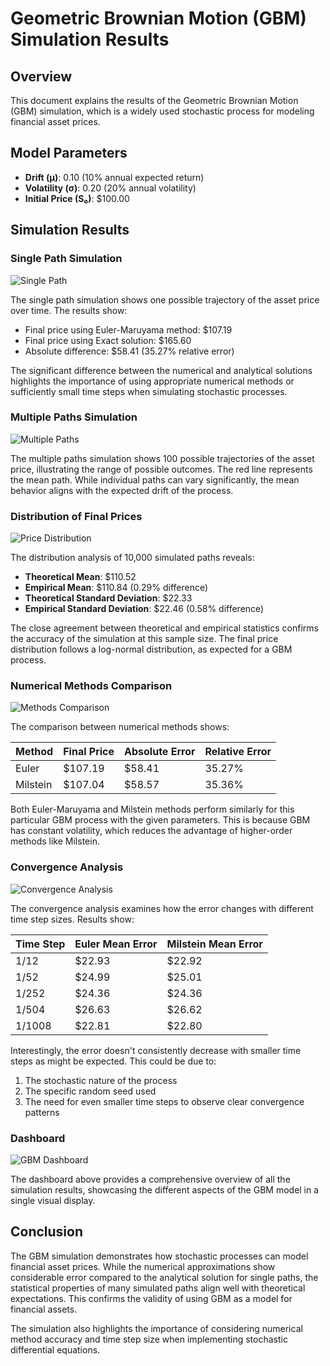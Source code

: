 # Geometric Brownian Motion (GBM) Simulation Results

## Overview
This document explains the results of the Geometric Brownian Motion (GBM) simulation, which is a widely used stochastic process for modeling financial asset prices.

## Model Parameters
- **Drift (μ)**: 0.10 (10% annual expected return)
- **Volatility (σ)**: 0.20 (20% annual volatility)
- **Initial Price (S₀)**: $100.00

## Simulation Results

### Single Path Simulation
![Single Path](../../plots/gbm/gbm_single_path.png)

The single path simulation shows one possible trajectory of the asset price over time. The results show:
- Final price using Euler-Maruyama method: $107.19
- Final price using Exact solution: $165.60
- Absolute difference: $58.41 (35.27% relative error)

The significant difference between the numerical and analytical solutions highlights the importance of using appropriate numerical methods or sufficiently small time steps when simulating stochastic processes.

### Multiple Paths Simulation
![Multiple Paths](../../plots/gbm/gbm_multiple_paths.png)

The multiple paths simulation shows 100 possible trajectories of the asset price, illustrating the range of possible outcomes. The red line represents the mean path. While individual paths can vary significantly, the mean behavior aligns with the expected drift of the process.

### Distribution of Final Prices
![Price Distribution](../../plots/gbm/gbm_distribution.png)

The distribution analysis of 10,000 simulated paths reveals:
- **Theoretical Mean**: $110.52
- **Empirical Mean**: $110.84 (0.29% difference)
- **Theoretical Standard Deviation**: $22.33
- **Empirical Standard Deviation**: $22.46 (0.58% difference)

The close agreement between theoretical and empirical statistics confirms the accuracy of the simulation at this sample size. The final price distribution follows a log-normal distribution, as expected for a GBM process.

### Numerical Methods Comparison
![Methods Comparison](../../plots/gbm/gbm_methods_comparison.png)

The comparison between numerical methods shows:

|Method|Final Price|Absolute Error|Relative Error|
|------|-----------|--------------|--------------|
|Euler|$107.19|$58.41|35.27%|
|Milstein|$107.04|$58.57|35.36%|

Both Euler-Maruyama and Milstein methods perform similarly for this particular GBM process with the given parameters. This is because GBM has constant volatility, which reduces the advantage of higher-order methods like Milstein.

### Convergence Analysis
![Convergence Analysis](../../plots/gbm/gbm_convergence.png)

The convergence analysis examines how the error changes with different time step sizes. Results show:

|Time Step|Euler Mean Error|Milstein Mean Error|
|---------|----------------|-------------------|
|1/12|$22.93|$22.92|
|1/52|$24.99|$25.01|
|1/252|$24.36|$24.36|
|1/504|$26.63|$26.62|
|1/1008|$22.81|$22.80|

Interestingly, the error doesn't consistently decrease with smaller time steps as might be expected. This could be due to:
1. The stochastic nature of the process
2. The specific random seed used
3. The need for even smaller time steps to observe clear convergence patterns

### Dashboard
![GBM Dashboard](../../plots/gbm/gbm_simulation_dashboard.png)

The dashboard above provides a comprehensive overview of all the simulation results, showcasing the different aspects of the GBM model in a single visual display.

## Conclusion
The GBM simulation demonstrates how stochastic processes can model financial asset prices. While the numerical approximations show considerable error compared to the analytical solution for single paths, the statistical properties of many simulated paths align well with theoretical expectations. This confirms the validity of using GBM as a model for financial assets.

The simulation also highlights the importance of considering numerical method accuracy and time step size when implementing stochastic differential equations. 